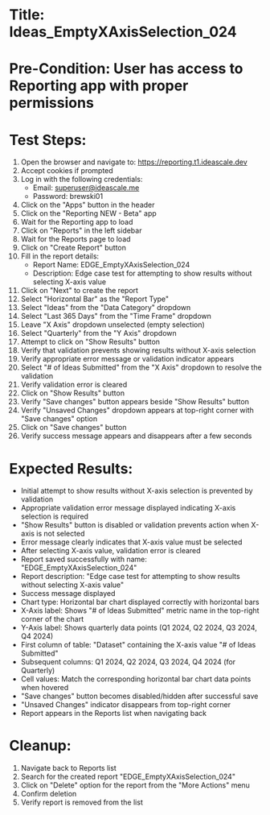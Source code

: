# Title: Ideas_EmptyXAxisSelection_024

# Pre-Condition: User has access to Reporting app with proper permissions

# Test Steps:
1. Open the browser and navigate to: https://reporting.t1.ideascale.dev
2. Accept cookies if prompted
3. Log in with the following credentials:
   - Email: superuser@ideascale.me
   - Password: brewski01
4. Click on the "Apps" button in the header
5. Click on the "Reporting NEW - Beta" app
6. Wait for the Reporting app to load
7. Click on "Reports" in the left sidebar
8. Wait for the Reports page to load
9. Click on "Create Report" button
10. Fill in the report details:
    - Report Name: EDGE_EmptyXAxisSelection_024
    - Description: Edge case test for attempting to show results without selecting X-axis value
11. Click on "Next" to create the report
12. Select "Horizontal Bar" as the "Report Type"
13. Select "Ideas" from the "Data Category" dropdown
14. Select "Last 365 Days" from the "Time Frame" dropdown
15. Leave "X Axis" dropdown unselected (empty selection)
16. Select "Quarterly" from the "Y Axis" dropdown
17. Attempt to click on "Show Results" button
18. Verify that validation prevents showing results without X-axis selection
19. Verify appropriate error message or validation indicator appears
20. Select "# of Ideas Submitted" from the "X Axis" dropdown to resolve the validation
21. Verify validation error is cleared
22. Click on "Show Results" button
23. Verify "Save changes" button appears beside "Show Results" button
24. Verify "Unsaved Changes" dropdown appears at top-right corner with "Save changes" option
25. Click on "Save changes" button
26. Verify success message appears and disappears after a few seconds

# Expected Results:
- Initial attempt to show results without X-axis selection is prevented by validation
- Appropriate validation error message displayed indicating X-axis selection is required
- "Show Results" button is disabled or validation prevents action when X-axis is not selected
- Error message clearly indicates that X-axis value must be selected
- After selecting X-axis value, validation error is cleared
- Report saved successfully with name: "EDGE_EmptyXAxisSelection_024"
- Report description: "Edge case test for attempting to show results without selecting X-axis value"
- Success message displayed
- Chart type: Horizontal bar chart displayed correctly with horizontal bars
- X-Axis label: Shows "# of Ideas Submitted" metric name in the top-right corner of the chart
- Y-Axis label: Shows quarterly data points (Q1 2024, Q2 2024, Q3 2024, Q4 2024)
- First column of table: "Dataset" containing the X-axis value "# of Ideas Submitted"
- Subsequent columns: Q1 2024, Q2 2024, Q3 2024, Q4 2024 (for Quarterly)
- Cell values: Match the corresponding horizontal bar chart data points when hovered
- "Save changes" button becomes disabled/hidden after successful save
- "Unsaved Changes" indicator disappears from top-right corner
- Report appears in the Reports list when navigating back

# Cleanup:
1. Navigate back to Reports list
2. Search for the created report "EDGE_EmptyXAxisSelection_024"
3. Click on "Delete" option for the report from the "More Actions" menu
4. Confirm deletion
5. Verify report is removed from the list